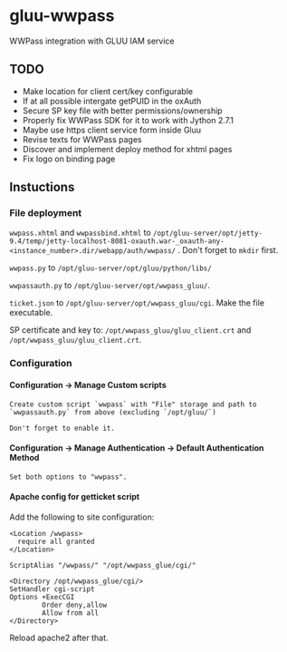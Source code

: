 # gluu-wwpass

WWPass integration with GLUU IAM service

## TODO
 - Make location for client cert/key configurable
 - If at all possible intergate getPUID in the oxAuth
 - Secure SP key file with better permissions/ownership
 - Properly fix WWPass SDK for it to work with Jython 2.7.1
 - Maybe use https client service form inside Gluu
 - Revise texts for WWPass pages
 - Discover and implement deploy method for xhtml pages
 - Fix logo on binding page

## Instuctions

### File deployment
`wwpass.xhtml` and `wwpassbind.xhtml` to `/opt/gluu-server/opt/jetty-9.4/temp/jetty-localhost-8081-oxauth.war-_oxauth-any-<instance_number>.dir/webapp/auth/wwpass/` . Don't forget to `mkdir` first.

`wwpass.py` to `/opt/gluu-server/opt/gluu/python/libs/`

`wwpassauth.py` to `/opt/gluu-server/opt/wwpass_gluu/`.

`ticket.json` to `/opt/gluu-server/opt/wwpass_gluu/cgi`. Make the file executable.

SP certificate and key to: `/opt/wwpass_gluu/gluu_client.crt` and `/opt/wwpass_gluu/gluu_client.crt`.

### Configuration

#### Configuration -> Manage Custom scripts
    Create custom script `wwpass` with "File" storage and path to `wwpassauth.py` from above (excluding `/opt/gluu/`)

    Don't forget to enable it.

#### Configuration -> Manage Authentication -> Default Authentication Method
    Set both options to "wwpass".

#### Apache config for getticket script

Add the following to site configuration:
```
<Location /wwpass>
  require all granted
</Location>

ScriptAlias "/wwpass/" "/opt/wwpass_glue/cgi/"

<Directory /opt/wwpass_glue/cgi/>
SetHandler cgi-script
Options +ExecCGI
        Order deny,allow
        Allow from all
</Directory>
```

Reload apache2 after that.